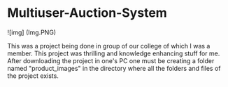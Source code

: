 # Multiuser-Auction-System
![img] (Img.PNG)

This was a project being done in group of our college of which I was a member. This project was thrilling and knowledge enhancing stuff for me.
After downloading the project in one's PC one must be creating a folder named "product_images" in the directory where all the folders and files of the project exists.
